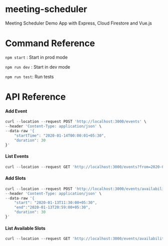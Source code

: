 # meeting-scheduler

Meeting Scheduler Demo App with Express, Cloud Firestore and Vue.js

# Command Reference

`npm start` : Start in prod mode

`npm run dev` : Start in dev mode

`npm run test`: Run tests

# API Reference

#### Add Event

```javascript
curl --location --request POST 'http://localhost:3000/events' \
--header 'Content-Type: application/json' \
--data-raw '{
	"startTime": "2020-01-14T00:00:01+05:30",
	"duration": 30
}'
```

#### List Events

```javascript
curl --location --request GET 'http://localhost:3000/events?from=2020-01-13&to=2020-01-13'
```

#### Add Slots

```javascript
curl --location --request POST 'http://localhost:3000/events/availability' \
--header 'Content-Type: application/json' \
--data-raw '{
	"start": "2020-01-13T11:30:00+05:30",
	"end":"2020-01-13T20:59:00+05:30",
	"duration": 30
}'
```

#### List Available Slots

```javascript
curl --location --request GET 'http://localhost:3000/events/availability?date=2020-01-14'
```
